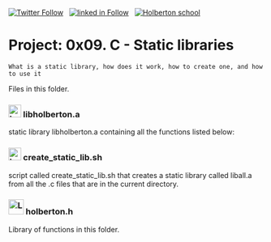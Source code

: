  [![Twitter Follow](https://img.shields.io/twitter/follow/jepez90?label=Follow%20me&style=social)](https://twitter.com/Jepez90) &nbsp; [![linked in Follow](https://img.shields.io/badge/LinkedIn-Follow-blue)](https://www.linkedin.com/in/jerson-p%C3%A9rez-010059a4/) &nbsp; [![Holberton school](https://img.shields.io/badge/Holberton_School-red)](https://twitter.com/HolbertonCOL)

# Project: 0x09. C - Static libraries

``` What is a static library, how does it work, how to create one, and how to use it ```

Files in this folder.

### <img src="https://i.imgur.com/YsJn6NU.png?1" alt="Logo C" height="25"> libholberton.a

static library libholberton.a containing all the functions listed below:

### <img src="https://i.imgur.com/YsJn6NU.png?1" alt="Logo C" height="25"> create_static_lib.sh

script called create_static_lib.sh that creates a static library called liball.a from all the .c files that are in the current directory.

### <img src="https://i.imgur.com/UCWcsWc.png" alt="Logo C" height="30"> holberton.h

Library of functions in this folder.
